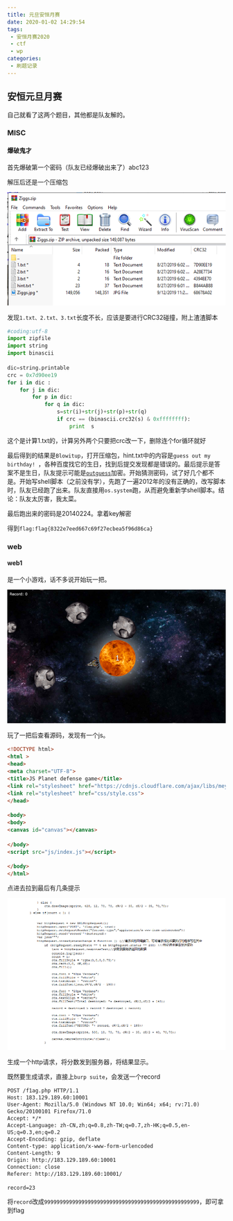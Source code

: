 ```yaml
---
title: 元旦安恒月赛
date: 2020-01-02 14:29:54
tags:
 - 安恒月赛2020
 - ctf
 - wp
categories: 
 - 刷题记录
---
```


## 安恒元旦月赛

自己就看了这两个题目，其他都是队友解的。

<!--more-->

### MISC

#### 爆破鬼才

首先爆破第一个密码（队友已经爆破出来了）abc123

解压后还是一个压缩包

![](/pic/6.png)

发现`1.txt、2.txt、3.txt`长度不长，应该是要进行CRC32碰撞，附上渣渣脚本

```python
#coding:utf-8
import zipfile
import string
import binascii

dic=string.printable
crc = 0x7d90ee19   
for i in dic :
    for j in dic:
        for p in dic:
            for q in dic:
                s=str(i)+str(j)+str(p)+str(q)
                if crc == (binascii.crc32(s) & 0xffffffff):
                    print  s
```

这个是计算1.txt的，计算另外两个只要把crc改一下，删除连个for循环就好

最后得到的结果是`Blowitup`，打开压缩包，hint.txt中的内容是`guess out my birthday! `，各种百度找它的生日，找到后提交发现都是错误的。最后提示是答案不是生日，队友提示可能是[`outguess`](https://github.com/crorvick/outguess)加密。开始猜测密码，试了好几个都不是。开始写shell脚本（之前没有学），先跑了一遍2012年的没有正确的，改写脚本时，队友已经跑了出来。队友直接用`os.system`跑，从而避免重新学shell脚本。结论：队友太厉害，我太菜。

最后跑出来的密码是20140224。拿着key解密

得到`flag:flag{8322e7eed667c69f27ecbea5f96d86ca}`

### web

#### web1

是一个小游戏，话不多说开始玩一把。

![](/pic/7.png)

玩了一把后查看源码，发现有一个js。

```html
<!DOCTYPE html>
<html >
<head>
<meta charset="UTF-8">
<title>JS Planet defense game</title>
<link rel="stylesheet" href="https://cdnjs.cloudflare.com/ajax/libs/meyer-reset/2.0/reset.min.css">
<link rel="stylesheet" href="css/style.css">
</head>

<body>
<body>
<canvas id="canvas"></canvas>

</body>
<script src="js/index.js"></script>

</body>
</html>

```

点进去拉到最后有几条提示

![](/pic/8.png)

生成一个http请求，将分数发到服务器，将结果显示。

既然要生成请求，直接上`burp suite`，会发送一个record

```
POST /f1ag.php HTTP/1.1
Host: 183.129.189.60:10001
User-Agent: Mozilla/5.0 (Windows NT 10.0; Win64; x64; rv:71.0) Gecko/20100101 Firefox/71.0
Accept: */*
Accept-Language: zh-CN,zh;q=0.8,zh-TW;q=0.7,zh-HK;q=0.5,en-US;q=0.3,en;q=0.2
Accept-Encoding: gzip, deflate
Content-type: application/x-www-form-urlencoded
Content-Length: 9
Origin: http://183.129.189.60:10001
Connection: close
Referer: http://183.129.189.60:10001/

record=23
```

将`record`改成`99999999999999999999999999999999999999999999999999`，即可拿到flag